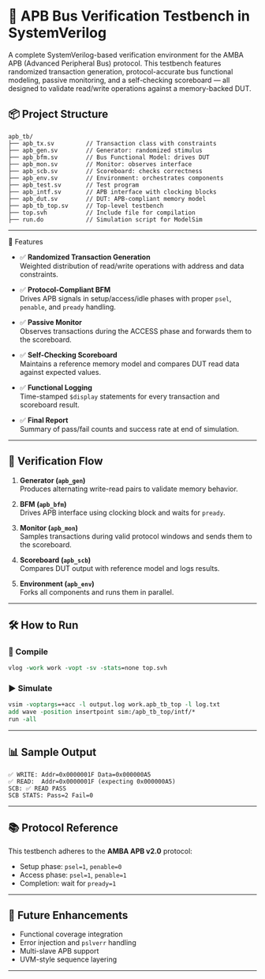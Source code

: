 # 🧪 APB Bus Verification Testbench in SystemVerilog
A complete SystemVerilog-based verification environment for the AMBA APB (Advanced Peripheral Bus) protocol. This testbench features randomized transaction generation, protocol-accurate bus functional modeling, passive monitoring, and a self-checking scoreboard — all designed to validate read/write operations against a memory-backed DUT.

## 📦 Project Structure
```
apb_tb/
├── apb_tx.sv         // Transaction class with constraints
├── apb_gen.sv        // Generator: randomized stimulus
├── apb_bfm.sv        // Bus Functional Model: drives DUT
├── apb_mon.sv        // Monitor: observes interface
├── apb_scb.sv        // Scoreboard: checks correctness
├── apb_env.sv        // Environment: orchestrates components
├── apb_test.sv       // Test program
├── apb_intf.sv       // APB interface with clocking blocks
├── apb_dut.sv        // DUT: APB-compliant memory model
├── apb_tb_top.sv     // Top-level testbench
├── top.svh           // Include file for compilation
├── run.do            // Simulation script for ModelSim
```

---
🚀 Features

- ✅ **Randomized Transaction Generation**  
  Weighted distribution of read/write operations with address and data constraints.

- ✅ **Protocol-Compliant BFM**  
  Drives APB signals in setup/access/idle phases with proper `psel`, `penable`, and `pready` handling.

- ✅ **Passive Monitor**  
  Observes transactions during the ACCESS phase and forwards them to the scoreboard.

- ✅ **Self-Checking Scoreboard**  
  Maintains a reference memory model and compares DUT read data against expected values.

- ✅ **Functional Logging**  
  Time-stamped `$display` statements for every transaction and scoreboard result.

- ✅ **Final Report**  
  Summary of pass/fail counts and success rate at end of simulation.

---

## 🧠 Verification Flow

1. **Generator (`apb_gen`)**  
   Produces alternating write-read pairs to validate memory behavior.

2. **BFM (`apb_bfm`)**  
   Drives APB interface using clocking block and waits for `pready`.

3. **Monitor (`apb_mon`)**  
   Samples transactions during valid protocol windows and sends them to the scoreboard.

4. **Scoreboard (`apb_scb`)**  
   Compares DUT output with reference model and logs results.

5. **Environment (`apb_env`)**  
   Forks all components and runs them in parallel.

---

## 🛠️ How to Run

### 🧾 Compile
```tcl
vlog -work work -vopt -sv -stats=none top.svh
```

### ▶️ Simulate
```tcl
vsim -voptargs=+acc -l output.log work.apb_tb_top -l log.txt
add wave -position insertpoint sim:/apb_tb_top/intf/*
run -all
```

---

## 📊 Sample Output

```text
✅ WRITE: Addr=0x0000001F Data=0x000000A5
✅ READ:  Addr=0x0000001F (expecting 0x000000A5)
SCB: ✅ READ PASS
SCB STATS: Pass=2 Fail=0
```

---

## 📚 Protocol Reference

This testbench adheres to the **AMBA APB v2.0** protocol:
- Setup phase: `psel=1`, `penable=0`
- Access phase: `psel=1`, `penable=1`
- Completion: wait for `pready=1`

---

## 🧩 Future Enhancements

- Functional coverage integration  
- Error injection and `pslverr` handling  
- Multi-slave APB support  
- UVM-style sequence layering

---

